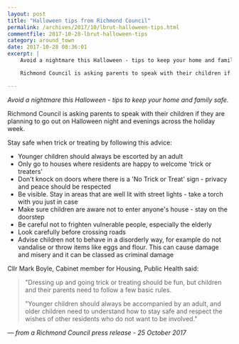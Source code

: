 ```yaml
---
layout: post
title: "Halloween tips from Richmond Council"
permalink: /archives/2017/10/lbrut-halloween-tips.html
commentfile: 2017-10-28-lbrut-halloween-tips
category: around_town
date: 2017-10-28 08:36:01
excerpt: |
    Avoid a nightmare this Halloween - tips to keep your home and family safe.

    Richmond Council is asking parents to speak with their children if they are planning to go out on Halloween night and evenings across the holiday week.

---
```


*Avoid a nightmare this Halloween - tips to keep your home and family safe.*

Richmond Council is asking parents to speak with their children if they are planning to go out on Halloween night and evenings across the holiday week.

Stay safe when trick or treating by following this advice:

-   Younger children should always be escorted by an adult
-   Only go to houses where residents are happy to welcome 'trick or treaters'
-   Don't knock on doors where there is a 'No Trick or Treat' sign - privacy and peace should be respected
-   Be visible. Stay in areas that are well lit with street lights - take a torch with you just in case
-   Make sure children are aware not to enter anyone's house - stay on the doorstep
-   Be careful not to frighten vulnerable people, especially the elderly
-   Look carefully before crossing roads
-   Advise children not to behave in a disorderly way, for example do not vandalise or throw items like eggs and flour. This can cause damage and misery and it can be classed as criminal damage

Cllr Mark Boyle, Cabinet member for Housing, Public Health said:

> "Dressing up and going trick or treating should be fun, but children and their parents need to follow a few basic rules.
> 
>  "Younger children should always be accompanied by an adult, and older children need to understand how to stay safe and respect the wishes of other residents who do not want to be involved."
> 
 <cite>— from a Richmond Council press release - 25 October 2017</cite>
